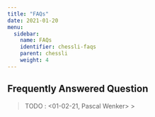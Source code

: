 ```yaml
---
title: "FAQs"
date: 2021-01-20
menu:
  sidebar:
    name: FAQs
    identifier: chessli-faqs
    parent: chessli
    weight: 4
---
```


## Frequently Answered Question

> TODO :  <01-02-21, Pascal Wenker> >
